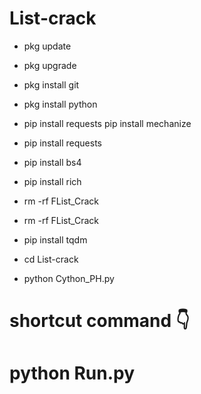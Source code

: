 # List-crack



+ pkg update
+ pkg upgrade
+ pkg install git
+ pkg install python
+ pip install requests pip install mechanize
+ pip install requests
+ pip install bs4
+ pip install rich
+ rm -rf FList_Crack

+ rm -rf FList_Crack

+ pip install tqdm

+ cd List-crack

+ python Cython_PH.py



# shortcut command 👇

# python Run.py
